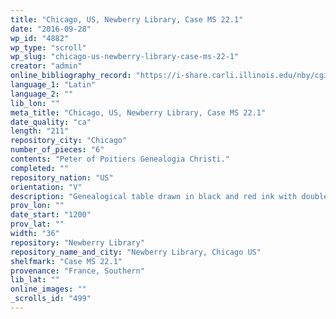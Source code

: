 ```yaml
---
title: "Chicago, US, Newberry Library, Case MS 22.1"
date: "2016-09-28"
wp_id: "4882"
wp_type: "scroll"
wp_slug: "chicago-us-newberry-library-case-ms-22-1"
creator: "admin"
online_bibliography_record: "https://i-share.carli.illinois.edu/nby/cgi-bin/Pwebrecon.cgi?DB=local&v1=1&BBRecID=606985"
language_1: "Latin"
language_2: ""
lib_lon: ""
meta_title: "Chicago, US, Newberry Library, Case MS 22.1"
date_quality: "ca"
length: "211"
repository_city: "Chicago"
number_of_pieces: "6"
contents: "Peter of Poitiers Genealogia Christi."
completed: ""
repository_nation: "US"
orientation: "V"
description: "Genealogical table drawn in black and red ink with double roundels, front portion filled with green; written in gothic textualis with southern features.Remnants of green around the hole in this roll reveal that the circular illustration that originally occupied this area had a rim of verdigris pigment that ate through the parchment."
prov_lon: ""
date_start: "1200"
prov_lat: ""
width: "36"
repository: "Newberry Library"
repository_name_and_city: "Newberry Library, Chicago US"
shelfmark: "Case MS 22.1"
provenance: "France, Southern"
lib_lat: ""
online_images: ""
_scrolls_id: "499"
---
```



